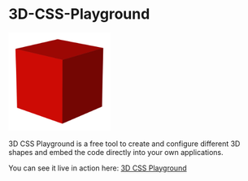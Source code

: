 # 3D-CSS-Playground

<img src="./public/images/logo.png" alt="3D CSS Playground logo" width="200"/>

3D CSS Playground is a free tool to create and configure different 3D shapes and embed the code directly into your own applications.

You can see it live in action here: [3D CSS Playground](https://dominicbisschop.github.io/3D-CSS-Playground/)
